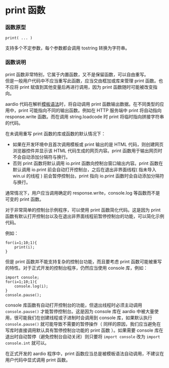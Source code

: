 # print 函数

### 函数原型   

`print( ... )`


支持多个不定参数，每个参数都会调用 tostring 转换为字符串。

### 函数说明   

print 函数非常特别，它属于内置函数，又不是保留函数，可以自由重写。  
但是一般用户代码中不应当重写此函数，应当交由框加或库来管理 print 函数。也不应将 print 赋值到其他变量后再进行调用，因为 print 函数随时可能被改变指向。

aardio 代码在解析[模板语法](../templating/syntax.md)时，将自动调用 print 函数输出数据。在不同类型的应用中，print 可能指向不同的输出函数。例如在 HTTP 服务端中 print 将自动指向 response.write 函数。而在调用 string.loadcode 时 print 将临时指向拼接字符串的代码。

在未调用重写 print 函数的库或函数的默认情况下：

- 如果在开发环境中且首次调用模板或 print 输出的是 HTML 代码，则创建网页浏览器控件并显示该 HTML 代码生成的网页内容。print 函数用于输出网页时不会自动添加分隔符与换行。
- 否则 print 函数将默认调用 io.print 函数向控制台窗口输出内容。print 函数在默认调用 io.print 前会自动打开控制台，之后在退出非界面线程( 指未导入 win.ui 的线程 ) 前会暂停控制台。print 指向 io.print 函数时会自动添加分隔符与换行。

通常情况下，用户应当调用确定的 response.write，console.log 等函数而不是可变的 print 函数。 

对于非常简单的控制台示例程序，可以使用 print 函数简化代码。这是因为 print 函数有默认打开控制台以及在退出非界面线程前暂停控制台的功能，可以简化示例代码。 

例如：

```aardio
for(i=1;10;1){
	print(i);
}
```

但是 print 函数并不能支持复杂的控制台功能，而且要考虑 print 函数可能被重写的特性。对于正式开发的控制台程序，仍然应当使用 console 库，例如：

```aardio
import console;
for(i=1;10;1){
	console.log(i);
}
console.pause();
```

console 库函数有自动打开控制台的功能，但退出线程时必须主动调用 `console.pause()` 才能暂停控制台。这是因为 console 库在 aardio 中被大量使用，很可能我们在创建线程或子进制时会调用到 console 库，如果默认执行  `console.pause()` 就可能导致不需要的暂停操作（ 同样的原因，我们应当避免在写库时直接调用默认具有暂停控制台功能的 print 函数 ）。如果需要 console 库在退出时自动暂停（避免控制台自动关闭）则只要将 `import console` 改为  `import console.int` 就可以。

在正式开发的 aardio 程序中，print 函数应当总是被模板语法自动调用，不建议在用户代码中显式调用 print 函数。